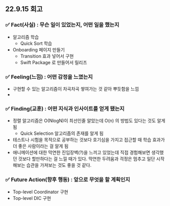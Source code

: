## 22.9.15 회고
### ✅ Fact(사실) : 무슨 일이 있었는지, 어떤 일을 했는지
- 알고리즘 학습
  - Quick Sort 학습
- Onboarding 페이지 만들기
  - Transition 효과 넣어서 구현
  - Swift Package 로 만들어서 릴리즈

### ✅ Feeling(느낌) : 어떤 감정을 느꼈는지
- 구현할 수 있는 알고리즘이 차곡차곡 쌓여가는 것 같아 뿌듯함을 느낌
- 

### ✅ Finding(교훈) : 어떤 지식과 인사이트를 얻게 됐는지
- 정렬 알고리즘은 O(NlogN)이 최선인줄 알았는데 O(n) 의 방법도 있다는 것도 알게됨
  - Quick Selection 알고리즘의 존재를 알게 됨
- 테스트나 시험을 목적으로 공부하는 것보다 호기심을 가지고 접근할 때 학습 효과가 더 좋은 사람이라는 걸 알게 됨
- 애니메이션에 대한 막연한 진입장벽(?)을 느끼고 있었는데 직접 경험해보면 생각했던 것보다 할만하다는 걸 느낄 때가 있다. 막연한 두려움과 걱정은 멈추고 일단 시작해보는 습관을 가져보는 것도 좋을 것 같다.

### ✅ Future Action(향후 행동) : 앞으로 무엇을 할 계획인지
- Top-level Coordinator 구현
- Top-level DIC 구현
